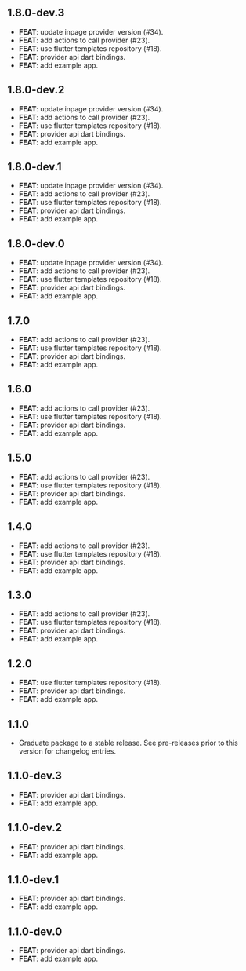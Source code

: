 ## 1.8.0-dev.3

 - **FEAT**: update inpage provider version (#34).
 - **FEAT**: add actions to call provider (#23).
 - **FEAT**: use flutter templates repository (#18).
 - **FEAT**: provider api dart bindings.
 - **FEAT**: add example app.

## 1.8.0-dev.2

 - **FEAT**: update inpage provider version (#34).
 - **FEAT**: add actions to call provider (#23).
 - **FEAT**: use flutter templates repository (#18).
 - **FEAT**: provider api dart bindings.
 - **FEAT**: add example app.

## 1.8.0-dev.1

 - **FEAT**: update inpage provider version (#34).
 - **FEAT**: add actions to call provider (#23).
 - **FEAT**: use flutter templates repository (#18).
 - **FEAT**: provider api dart bindings.
 - **FEAT**: add example app.

## 1.8.0-dev.0

 - **FEAT**: update inpage provider version (#34).
 - **FEAT**: add actions to call provider (#23).
 - **FEAT**: use flutter templates repository (#18).
 - **FEAT**: provider api dart bindings.
 - **FEAT**: add example app.

## 1.7.0

 - **FEAT**: add actions to call provider (#23).
 - **FEAT**: use flutter templates repository (#18).
 - **FEAT**: provider api dart bindings.
 - **FEAT**: add example app.

## 1.6.0

 - **FEAT**: add actions to call provider (#23).
 - **FEAT**: use flutter templates repository (#18).
 - **FEAT**: provider api dart bindings.
 - **FEAT**: add example app.

## 1.5.0

 - **FEAT**: add actions to call provider (#23).
 - **FEAT**: use flutter templates repository (#18).
 - **FEAT**: provider api dart bindings.
 - **FEAT**: add example app.

## 1.4.0

 - **FEAT**: add actions to call provider (#23).
 - **FEAT**: use flutter templates repository (#18).
 - **FEAT**: provider api dart bindings.
 - **FEAT**: add example app.

## 1.3.0

 - **FEAT**: add actions to call provider (#23).
 - **FEAT**: use flutter templates repository (#18).
 - **FEAT**: provider api dart bindings.
 - **FEAT**: add example app.

## 1.2.0

 - **FEAT**: use flutter templates repository (#18).
 - **FEAT**: provider api dart bindings.
 - **FEAT**: add example app.

## 1.1.0

 - Graduate package to a stable release. See pre-releases prior to this version for changelog entries.

## 1.1.0-dev.3

 - **FEAT**: provider api dart bindings.
 - **FEAT**: add example app.

## 1.1.0-dev.2

 - **FEAT**: provider api dart bindings.
 - **FEAT**: add example app.

## 1.1.0-dev.1

 - **FEAT**: provider api dart bindings.
 - **FEAT**: add example app.

## 1.1.0-dev.0

 - **FEAT**: provider api dart bindings.
 - **FEAT**: add example app.

